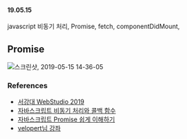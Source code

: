 #### 19.05.15

javascript 비동기 처리, Promise, fetch, componentDidMount, 

## Promise
![스크린샷, 2019-05-15 14-36-05](https://user-images.githubusercontent.com/38183218/57750899-e7037b00-771e-11e9-9e2d-94977f9a73ef.png)


### References
- [서강대 WebStudio 2019]()
- [자바스크립트 비동기 처리와 콜백 함수](https://joshua1988.github.io/web-development/javascript/javascript-asynchronous-operation/)
- [자바스크립트 Promise 쉽게 이해하기](https://joshua1988.github.io/web-development/javascript/promise-for-beginners/)
- [velopert님 강좌](https://velopert.com/2597)

